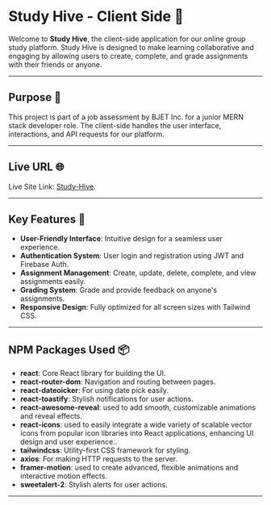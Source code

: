 # Study Hive - Client Side 🐝  

Welcome to **Study Hive**, the client-side application for our online group study platform. Study Hive is designed to make learning collaborative and engaging by allowing users to create, complete, and grade assignments with their friends or anyone.  

---

## Purpose 🎯  

This project is part of a job assessment by BJET Inc. for a junior MERN stack developer role. The client-side handles the user interface, interactions, and API requests for our platform.  

---

## Live URL 🌐  
Live Site Link: [Study-Hive](https://study-hive-a11.web.app).  

---

## Key Features 🚀  

- **User-Friendly Interface**: Intuitive design for a seamless user experience.  
- **Authentication System**: User login and registration using JWT and Firebase Auth.  
- **Assignment Management**: Create, update, delete, complete, and view assignments easily.  
- **Grading System**: Grade and provide feedback on anyone's assignments.  
- **Responsive Design**: Fully optimized for all screen sizes with Tailwind CSS.  

---

## NPM Packages Used 📦  

- **react**: Core React library for building the UI.  
- **react-router-dom**: Navigation and routing between pages.  
- **react-dateoicker**: For using date pick easily.  
- **react-toastify**: Stylish notifications for user actions.  
- **react-awesome-reveal**: used to add smooth, customizable animations and reveal effects.  
- **react-icons**: used to easily integrate a wide variety of scalable vector icons from popular icon libraries into React applications, enhancing UI design and user experience..  
- **tailwindcss**: Utility-first CSS framework for styling.  
- **axios**: For making HTTP requests to the server.  
- **framer-motion**:  used to create advanced, flexible animations and interactive motion effects.  
- **sweetalert-2**: Stylish alerts for user actions.  

---